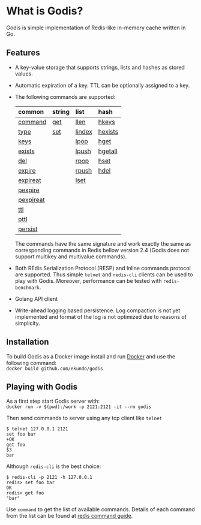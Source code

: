 # What is Godis?

Godis is simple implementation of Redis-like in-memory cache written in Go.

## Features


* A key-value storage that supports strings, lists and hashes as stored values.
* Automatic expiration of a key. TTL can be optionally assigned to a key.
* The following commands are supported:

  |common|string|list|hash| 
  |:---|:---|:---|:---|
  |[command](https://redis.io/commands/command)|[get](https://redis.io/commands/get)|[llen](https://redis.io/commands/llen)|[hkeys](https://redis.io/commands/hkeys)|
  |[type](https://redis.io/commands/type)|[set](https://redis.io/commands/set)|[lindex](https://redis.io/commands/lindex)|[hexists](https://redis.io/commands/hexists)|
  |[keys](https://redis.io/commands/keys)| |[lpop](https://redis.io/commands/lpop)|[hget](https://redis.io/commands/hget)|
  |[exists](https://redis.io/commands/exists)| |[lpush](https://redis.io/commands/lpush)|[hgetall](https://redis.io/commands/hgetall)
  |[del](https://redis.io/commands/del)| |[rpop](https://redis.io/commands/rpop)|[hset](https://redis.io/commands/hset)|
  |[expire](https://redis.io/commands/expire)| |[rpush](https://redis.io/commands/rpush)|[hdel](https://redis.io/commands/hdel)|
  |[expireat](https://redis.io/commands/expireat)| |[lset](https://redis.io/commands/lset)| |
  |[pexpire](https://redis.io/commands/pexpire)| | |
  |[pexpireat](https://redis.io/commands/pexpireat)| | |
  |[ttl](https://redis.io/commands/ttl)| | |
  |[pttl](https://redis.io/commands/pttl)| | |
  |[persist](https://redis.io/commands/persist)| | |

  The commands have the same signature and work exactly the same as corresponding commands in Redis bellow version 2.4 
  (Godis does not support multikey and multivalue commands).
* Both REdis Serialization Protocol (RESP) and Inline commands protocol are supported. 
Thus simple `telnet` and `redis-cli` clients can be used to play with Godis. 
Moreover, performance can be tested with `redis-benchmark`. 
* Golang API client
* Write-ahead logging based persistence. 
Log compaction is not yet implemented and format of the log is not optimized due to reasons of simplicity.       
 

## Installation

To build Godis as a Docker image install and run [Docker](https://docs.docker.com/engine/installation/) and use the following command:  
```docker build github.com/ekundo/godis```

## Playing with Godis

As a first step start Godis server with:  
```docker run -v $(pwd):/work -p 2121:2121 -it --rm godis```

Then send commands to server using any tcp client like `telnet` 
```
$ telnet 127.0.0.1 2121
set foo bar
+OK
get foo
$3
bar
```
Although `redis-cli` is the best choice:
```
$ redis-cli -p 2121 -h 127.0.0.1
redis> set foo bar
OK
redis> get foo
"bar"
```
Use `command` to get the list of available commands. 
Details of each command from the list can be found at [redis command guide](http://redis.io/commands).  